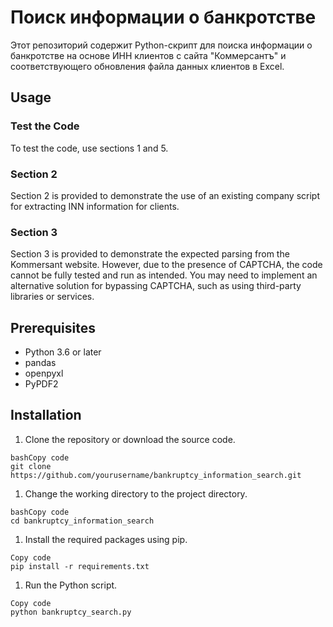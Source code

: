 # Поиск информации о банкротстве
Этот репозиторий содержит Python-скрипт для поиска информации о банкротстве на основе ИНН клиентов с сайта "Коммерсантъ" и соответствующего обновления файла данных клиентов в Excel.

## **Usage**

### **Test the Code**

To test the code, use sections 1 and 5.

### **Section 2**

Section 2 is provided to demonstrate the use of an existing company script for extracting INN information for clients.

### **Section 3**

Section 3 is provided to demonstrate the expected parsing from the Kommersant website. However, due to the presence of CAPTCHA, the code cannot be fully tested and run as intended. You may need to implement an alternative solution for bypassing CAPTCHA, such as using third-party libraries or services.

## **Prerequisites**

- Python 3.6 or later
- pandas
- openpyxl
- PyPDF2

## **Installation**

1. Clone the repository or download the source code.

```
bashCopy code
git clone https://github.com/yourusername/bankruptcy_information_search.git

```

1. Change the working directory to the project directory.

```
bashCopy code
cd bankruptcy_information_search

```

1. Install the required packages using pip.

```
Copy code
pip install -r requirements.txt

```

1. Run the Python script.

```
Copy code
python bankruptcy_search.py

``` 
